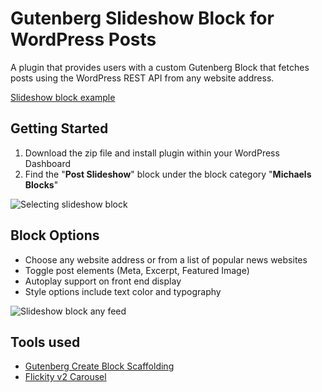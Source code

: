 # Gutenberg Slideshow Block for WordPress Posts
A plugin that provides  users with a custom Gutenberg Block that fetches posts using the WordPress REST API from any website address.

[Slideshow block example](https://gutenberg.progressionstudios.com/)

## Getting Started ##
1. Download the zip file and install plugin within your WordPress Dashboard
2. Find the "**Post Slideshow**" block under the block category "**Michaels Blocks**"

![Selecting slideshow block](https://gutenberg.progressionstudios.com/wp-content/uploads/2024/01/post-slideshow-block.jpg)


## Block Options ##
* Choose any website address or from a list of popular news websites
* Toggle post elements (Meta, Excerpt, Featured Image)
* Autoplay support on front end display
* Style options include text color and typography

![Slideshow block any feed](https://gutenberg.progressionstudios.com/wp-content/uploads/2024/01/slideshow-feed-selection.jpg)

## Tools used  ##
* [Gutenberg Create Block Scaffolding](https://developer.wordpress.org/block-editor/reference-guides/packages/packages-create-block/)
* [Flickity v2 Carousel](https://flickity.metafizzy.co/)